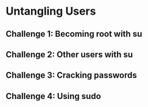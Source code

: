 # Untangling Users 

## Challenge 1: Becoming root with su 
## Challenge 2: Other users with su 
## Challenge 3: Cracking passwords 
## Challenge 4: Using sudo 
